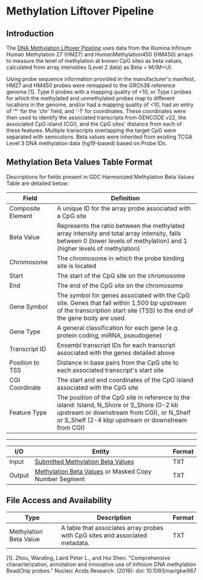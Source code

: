 # Methylation Liftover Pipeline

## Introduction

The [DNA Methylation Liftover Pipeline](https://gdc-docs.nci.nih.gov/Data_Dictionary/viewer/#?view=table-definition-view&id=methylation_liftover_workflow) uses data from the Illumina Infinium Human Methylation 27 (HM27) and HumanMethylation450 (HM450) arrays to measure the level of methylation at known CpG sites as beta values, calculated from array intensities (Level 2 data) as Beta = M/(M+U).

Using probe sequence information provided in the manufacturer's manifest, HM27 and HM450 probes were remapped to the GRCh38 reference genome [1]. Type II probes with a mapping quality of <10, or Type I probes for which the methylated and unmethylated probes map to different locations in the genome, and/or had a mapping quality of <10, had an entry of '\*' for the 'chr' field, and '-1' for coordinates. These coordinates were then used to identify the associated transcripts from GENCODE v22, the associated CpG island (CGI), and the CpG sites' distance from each of these features. Multiple transcripts overlapping the target CpG were separated with semicolons. Beta values were inherited from existing TCGA Level 3 DNA methylation data (hg19-based) based on Probe IDs.


## Methylation Beta Values Table Format

Descriptions for fields present in GDC Harmonized Methylation Beta Values Table are detailed below:

| Field | Definition |
|---|---|
| Composite Element | A unique ID for the array probe associated with a CpG site |
| Beta Value | Represents the ratio between the methylated array intensity and total array intensity, falls between 0 (lower levels of methylation) and 1 (higher levels of methylation) |
| Chromosome | The chromosome in which the probe binding site is located |
| Start | The start of the CpG site on the chromosome |
| End | The end of the CpG site on the chromosome |
| Gene Symbol | The symbol for genes associated with the CpG site. Genes that fall within 1,500 bp upstream of the transcription start site (TSS) to the end of the gene body are used.    |
| Gene Type | A general classification for each gene (e.g. protein coding, miRNA, pseudogene) |
| Transcript ID |  Ensembl transcript IDs for each transcript associated with the genes detailed above |
| Position to TSS | Distance in base pairs from the CpG site to each associated transcript's start site  |
| CGI Coordinate | The start and end coordinates of the CpG island associated with the CpG site |
| Feature Type | The position of the CpG site in reference to the island: Island, N_Shore or S_Shore (0-2 kb upstream or downstream from CGI), or N_Shelf or S_Shelf (2-4 kbp upstream or downstream from CGI) |

---
| I/O | Entity | Format |
|---|---|---|
| Input | [Submitted Methylation Beta Values](Data_Dictionary/viewer/#?view=table-definition-view&id=submitted_methylation_beta_value) |  TXT |
| Output | [Methylation Beta Values](Data_Dictionary/viewer/#?view=table-definition-view&id=methylation_beta_value) or Masked Copy Number Segment | TXT  |

## File Access and Availability

| Type | Description | Format |
|---|---|---|
| Methylation Beta Value | A table that associates array probes with CpG sites and associated metadata. |  TXT |


[1]. Zhou, Wanding, Laird Peter L., and Hui Shen. "Comprehensive characterization, annotation and innovative use of Infinium DNA methylation BeadChip probes." Nucleic Acids Research. (2016): doi: 10.1093/nar/gkw967
